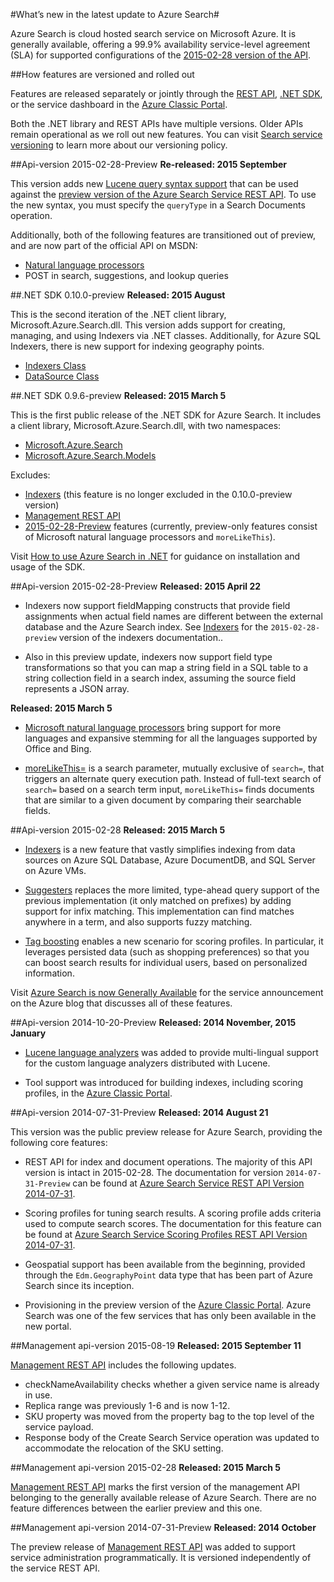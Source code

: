 <properties 
	pageTitle="What’s new in the latest update to Azure Search | Microsoft Azure | Hosted cloud search service" 
	description="Release notes for Azure Search describing the latest updates to the service" 
	services="search" 
	documentationCenter="" 
	authors="HeidiSteen" 
	manager="mblythe" 
	editor=""/>

<tags 
	ms.service="search" 
	ms.devlang="rest-api" 
	ms.workload="search" 
	ms.topic="article" 
	ms.tgt_pltfrm="na" 
	ms.date="11/04/2015" 
	ms.author="heidist"/>

#What’s new in the latest update to Azure Search#

Azure Search is cloud hosted search service on Microsoft Azure. It is generally available, offering a 99.9% availability service-level agreement (SLA) for supported configurations of the [2015-02-28 version of the API](https://msdn.microsoft.com/library/azure/dn798935.aspx).

##How features are versioned and rolled out

Features are released separately or jointly through the [REST API](https://msdn.microsoft.com/library/azure/dn798935.aspx), [.NET SDK](http://go.microsoft.com/fwlink/?LinkId=528216), or the service dashboard in the [Azure Classic Portal](https://portal.azure.com).

Both the .NET library and REST APIs have multiple versions. Older APIs remain operational as we roll out new features. You can visit [Search service versioning](https://msdn.microsoft.com/library/azure/dn864560.aspx) to learn more about our versioning policy.


##Api-version 2015-02-28-Preview
**Re-released: 2015 September**

This version adds new [Lucene query syntax support](https://msdn.microsoft.com/library/azure/mt589323.aspx) that can be used against the [preview version of the Azure Search Service REST API](search-api-2015-02-28-preview.md). To use the new syntax, you must specify the `queryType` in a Search Documents operation.

Additionally, both of the following features are transitioned out of preview, and are now part of the official API on MSDN:
- [Natural language processors](search-language-support.md)
- POST in search, suggestions, and lookup queries

##.NET SDK 0.10.0-preview
**Released: 2015 August**

This is the second iteration of the .NET client library, Microsoft.Azure.Search.dll. This version adds support for creating, managing, and using Indexers via .NET classes. Additionally, for Azure SQL Indexers, there is new support for indexing geography points.

- [Indexers Class](https://msdn.microsoft.com/library/azure/microsoft.azure.search.models.indexer.aspx)
- [DataSource Class](https://msdn.microsoft.com/library/azure/microsoft.azure.search.models.datasource.aspx)

##.NET SDK 0.9.6-preview
**Released: 2015 March 5**

This is the first public release of the .NET SDK for Azure Search. It includes a client library, Microsoft.Azure.Search.dll, with two namespaces:

- [Microsoft.Azure.Search](https://msdn.microsoft.com/library/azure/microsoft.azure.search.aspx)
- [Microsoft.Azure.Search.Models](https://msdn.microsoft.com/library/azure/microsoft.azure.search.models.aspx)

Excludes:

- [Indexers](http://go.microsoft.com/fwlink/p/?LinkId=528173) (this feature is no longer excluded in the 0.10.0-preview version)
- [Management REST API](https://msdn.microsoft.com/library/azure/dn832684.aspx)
- [2015-02-28-Preview](search-api-2015-02-28-Preview.md) features (currently, preview-only features consist of Microsoft natural language processors and `moreLikeThis`).

Visit [How to use Azure Search in .NET](http://go.microsoft.com/fwlink/p/?LinkId=528088) for guidance on installation and usage of the SDK.

##Api-version 2015-02-28-Preview
**Released: 2015 April 22**

- Indexers now support fieldMapping constructs that provide field assignments when actual field names are different between the external database and the Azure Search index. See [Indexers](search-api-indexers-2015-02-28-Preview.md) for the `2015-02-28-preview` version of the indexers documentation..

- Also in this preview update, indexers now support field type transformations so that you can map a string field in a SQL table to a string collection field in a search index, assuming the source field represents a JSON array.

**Released: 2015 March 5**

- [Microsoft natural language processors](search-api-2015-02-28-Preview.md) bring support for more languages and expansive stemming for all the languages supported by Office and Bing.

- [moreLikeThis=](search-api-2015-02-28-Preview.md) is a search parameter, mutually exclusive of `search=`, that triggers an alternate query execution path. Instead of full-text search of `search=` based on a search term input, `moreLikeThis=` finds documents that are similar to a given document by comparing their searchable fields.

##Api-version 2015-02-28
**Released: 2015 March 5**

- [Indexers](http://go.microsoft.com/fwlink/p/?LinkID=528210) is a new feature that vastly simplifies indexing from data sources on Azure SQL Database, Azure DocumentDB, and SQL Server on Azure VMs.

- [Suggesters](https://msdn.microsoft.com/library/azure/dn798936.aspx) replaces the more limited, type-ahead query support of the previous implementation (it only matched on prefixes) by adding support for infix matching. This implementation can find matches anywhere in a term, and also supports fuzzy matching.

- [Tag boosting](http://go.microsoft.com/fwlink/p/?LinkId=528212) enables a new scenario for scoring profiles. In particular, it leverages persisted data (such as shopping preferences) so that you can boost search results for individual users, based on personalized information. 

Visit [Azure Search is now Generally Available](http://go.microsoft.com/fwlink/p/?LinkId=528211) for the service announcement on the Azure blog that discusses all of these features.

##Api-version 2014-10-20-Preview
**Released: 2014 November, 2015 January**

- [Lucene language analyzers](search-api-2014-10-20-preview.md) was added to provide multi-lingual support for the custom language analyzers distributed with Lucene. 

- Tool support was introduced for building indexes, including scoring profiles, in the [Azure Classic Portal](https://portal.azure.com).

##Api-version 2014-07-31-Preview
**Released: 2014 August 21**

This version was the public preview release for Azure Search, providing the following core features:

- REST API for index and document operations. The majority of this API version is intact in 2015-02-28. The documentation for version `2014-07-31-Preview` can be found at [Azure Search Service REST API Version 2014-07-31](search-api-2014-07-31-preview.md).

- Scoring profiles for tuning search results. A scoring profile adds criteria used to compute search scores. The documentation for this feature can be found at [Azure Search Service Scoring Profiles REST API Version 2014-07-31](search-api-scoring-profiles-2014-07-31-preview.md).

- Geospatial support has been available from the beginning, provided through the `Edm.GeographyPoint` data type that has been part of Azure Search since its inception.

- Provisioning in the preview version of the [Azure Classic Portal](https://portal.azure.com ). Azure Search was one of the few services that has only been available in the new portal.

##Management api-version 2015-08-19
**Released: 2015 September 11**

[Management REST API](https://msdn.microsoft.com/library/azure/dn832684.aspx) includes the following updates.

- checkNameAvailability checks whether a given service name is already in use.
- Replica range was previously 1-6 and is now 1-12.
- SKU property was moved from the property bag to the top level of the service payload.
- Response body of the Create Search Service operation was updated to accommodate the relocation of the SKU setting.

##Management api-version 2015-02-28
**Released: 2015 March 5**

[Management REST API](search-management-api-2014-02-28.md) marks the first version of the management API belonging to the generally available release of Azure Search. There are no feature differences between the earlier preview and this one.

##Management api-version 2014-07-31-Preview
**Released: 2014 October**

The preview release of [Management REST API](search-management-api-2014-07-31-preview.md) was added to support service administration programmatically. It is versioned independently of the service REST API.


 
